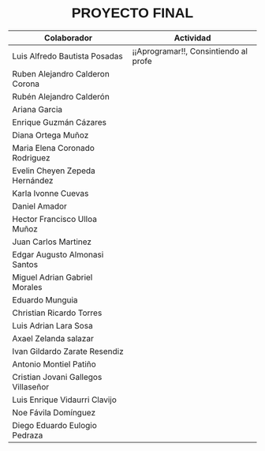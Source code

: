 <font face="arial">
  <h1 align="center">PROYECTO FINAL</h1>
</font>

<div align="center">
  
|  Colaborador |   Actividad  |  
| ------------ | ------------ | 
| Luis Alfredo Bautista Posadas| ¡¡Aprogramar!!, Consintiendo al profe |
| Ruben Alejandro Calderon Corona 
| Rubén Alejandro Calderón 
| Ariana Garcia
| Enrique Guzmán Cázares
| Diana Ortega Muñoz
| Maria Elena Coronado Rodriguez
| Evelin Cheyen Zepeda Hernández
| Karla Ivonne Cuevas
| Daniel Amador
| Hector Francisco Ulloa Muñoz
| Juan Carlos Martinez
| Edgar Augusto Almonasi Santos
| Miguel Adrian Gabriel Morales
| Eduardo Munguia
| Christian Ricardo Torres
| Luis Adrian Lara Sosa
| Axael Zelanda salazar
| Ivan Gildardo Zarate Resendiz
| Antonio Montiel Patiño
| Cristian Jovani Gallegos Villaseñor
| Luis Enrique Vidaurri Clavijo
| Noe Fávila Domínguez
| Diego Eduardo Eulogio Pedraza
 
 </div align="center">